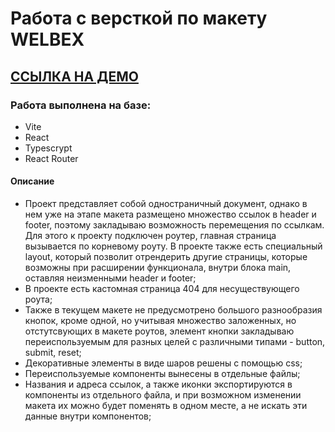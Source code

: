 # Работа с версткой по макету WELBEX

## [ССЫЛКА НА ДЕМО](https://amotest.vercel.app/)

### Работа выполнена на базе: 
- Vite
- React
- Typescrypt
- React Router

#### Описание
- Проект представляет собой одностраничный документ, однако в нем уже на этапе макета размещено множество ссылок в header и footer, поэтому закладываю возможность перемещения по ссылкам. Для этого к проекту подключен роутер, главная страница вызывается по корневому роуту. В проекте также есть специальный layout, который позволит отрендерить другие страницы, которые возможны при расширении функционала, внутри блока main, оставляя неизменными header и footer;
- В проекте есть кастомная страница 404 для несуществующего роута;
- Также в текущем макете не предусмотрено большого разнообразия кнопок, кроме одной, но учитывая множество заложенных, но отстутсвующих в макете роутов, элемент кнопки закладываю переиспользуемым для разных целей с различными типами - button, submit, reset;
- Декоративные элементы в виде шаров решены с помощью css;
- Переиспользуемые компоненты вынесены в отдельные файлы;
- Названия и адреса ссылок, а также иконки экспортируются в компоненты из отдельного файла, и при возможном изменении макета их можно будет поменять в одном месте, а не искать эти данные внутри компонентов;


